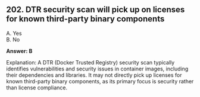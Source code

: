 ## 202. DTR security scan will pick up on licenses for known third-party binary components
A. Yes  
B. No  

**Answer: B**

Explanation: A DTR (Docker Trusted Registry) security scan typically identifies vulnerabilities and security issues in container images, including their dependencies and libraries. It may not directly pick up licenses for known third-party binary components, as its primary focus is security rather than license compliance.

